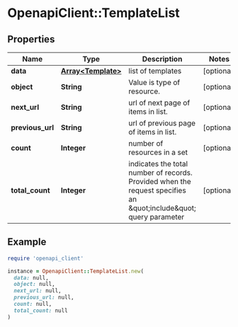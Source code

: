 # OpenapiClient::TemplateList

## Properties

| Name | Type | Description | Notes |
| ---- | ---- | ----------- | ----- |
| **data** | [**Array&lt;Template&gt;**](Template.md) | list of templates | [optional] |
| **object** | **String** | Value is type of resource. | [optional] |
| **next_url** | **String** | url of next page of items in list. | [optional] |
| **previous_url** | **String** | url of previous page of items in list. | [optional] |
| **count** | **Integer** | number of resources in a set | [optional] |
| **total_count** | **Integer** | indicates the total number of records. Provided when the request specifies an \&quot;include\&quot; query parameter | [optional] |

## Example

```ruby
require 'openapi_client'

instance = OpenapiClient::TemplateList.new(
  data: null,
  object: null,
  next_url: null,
  previous_url: null,
  count: null,
  total_count: null
)
```

